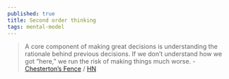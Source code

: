 ```yaml
---
published: true
title: Second order thinking
tags: mental-model
---
```

> A core component of making great decisions is understanding the rationale behind previous decisions. If we don’t understand how we got “here,” we run the risk of making things much worse. - [Chesterton’s Fence](https://fs.blog/2020/03/chestertons-fence/) / [HN](https://news.ycombinator.com/item?id=26620614)

